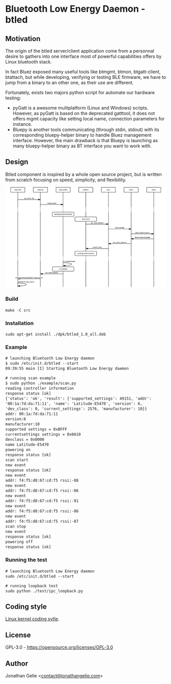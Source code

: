 # Bluetooth Low Energy Daemon - btled

## Motivation

The origin of the btled server/client application come from a personnal desire to gathers 
into one interface most of powerful capabilities offers by Linux bluetooth stack.

In fact Bluez exposed many useful tools like btmgmt, btmon, btgatt-client, btattach, but while developing, verifying or testing BLE firmware, we have to jump from a binary to an other one, as their use are different.

Fortunately, exists two majors python script for automate our hardware testing:

* pyGatt is a awesome mulitplatform (Linux and Windows) scripts.
However, as pyGatt is based on the deprecated gatttool, it does not offers mgmt capacity like setting local name, connection parameters for instance.
* Bluepy is another tools communicating (through stdin, stdout) with its corresponding bluepy-helper binary to handle Bluez management interface.
However, the main drawback is that Bluepy is launching as many bluepy-helper binary as BT interface you want to work with.

## Design

Btled component is inspired by a whole open source project, but is written from scratch focusing on speed, simplicity, and flexibility.

![Btled design](./images/btled_design.png)
### Build

```shell
make -C src
```

### Installation

```shell
sudo apt-get install ./dpk/btled_1.0_all.deb
```

### Example

```shell
# launching Bluetooth Low Energy daemon
$ sudo /etc/init.d/btled --start
09:39:55 main [I] Starting Bluetooth Low Energy daemon
```

```shell
# running scan example
$ sudo python ./example/scan.py
reading controller information
response status [ok]
{'status': 'ok', 'result': {'supported_settings': 49151, 'addr': '00:1a:7d:da:71:11', 'name': 'Latitude-E5470', 'version': 6, 'dev_class': 0, 'current_settings': 2576, 'manufacturer': 10}}
addr: 00:1a:7d:da:71:11
version:6
manufacturer:10
supported settings = 0xBFFF
currentsettings settings = 0x0A10
devclass = 0x0000
name Latitude-E5470
powering on
response status [ok]
scan start
new event
response status [ok]
new event
addr: f4:f5:d8:67:cd:f5 rssi:-88 
new event
addr: f4:f5:d8:67:cd:f5 rssi:-86 
new event
addr: f4:f5:d8:67:cd:f5 rssi:-91 
new event
addr: f4:f5:d8:67:cd:f5 rssi:-86 
new event
addr: f4:f5:d8:67:cd:f5 rssi:-87 
scan stop
new event
response status [ok]
powering off
response status [ok]

```

### Running the test

```shell
# launching Bluetooth Low Energy daemon
sudo /etc/init.d/btled --start
```

```shell
# running loopback test
sudo python ./test/ipc_loopback.py
```
## Coding style
[Linux kernel coding sytle](https://www.kernel.org/doc/html/v4.10/process/coding-style.html).

## License

GPL-3.0 - <https://opensource.org/licenses/GPL-3.0>

## Author
Jonathan Gelie <[contact@jonathangelie.com](mailto:contact@jonathangelie.com)>
